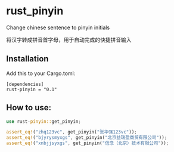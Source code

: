 # rust_pinyin
Change chinese sentence to pinyin initials

将汉字转成拼音首字母，用于自动完成的快捷拼音输入

## Installation

Add this to your Cargo.toml:

```
[dependencies]
rust-pinyin = "0.1"
```
## How to use:

```rust
use rust-pinyin::get_pinyin;

assert_eq!("zhq123vc", get_pinyin("张华强123vc"));
assert_eq!("bjyrysmyxgs", get_pinyin("北京益瑞盈商贸有限公司"));
assert_eq!("xnbjjsyxgs", get_pinyin("信念（北京）技术有限公司"));

```

